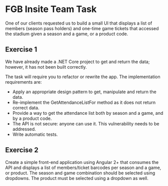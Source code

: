 # FGB Insite Team Task

One of our clients requested us to build a small UI that displays a list of members (season pass
holders) and one-time game tickets that accessed the stadium given a season and a game, or a
product code.

## Exercise 1
We have already made a .NET Core project to get and return the data; however, it has not been built
correctly.

The task will require you to refactor or rewrite the app. The implementation requirements are:

- Apply an appropriate design pattern to get, manipulate and return the data.
- Re-implement the GetAttendanceListFor method as it does not return correct data.
- Provide a way to get the attendance list both by season and a game, and by a product code.
- The API is not secure: anyone can use it. This vulnerability needs to be addressed.
- Write automatic tests.

## Exercise 2
Create a simple front-end application using Angular 2+ that consumes the API and displays a list of
members/ticket barcodes per season and a game, or product. The season and game combination
should be selected using dropdowns. The product must be selected using a dropdown as well.